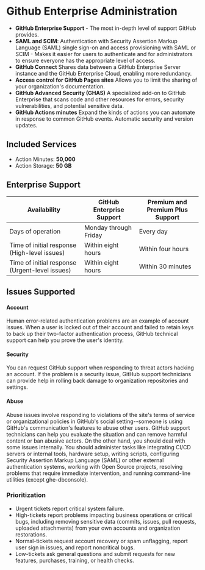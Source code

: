 # Github Enterprise Administration

- **GitHub Enterprise Support** - The most in-depth level of support GitHub provides.
- **SAML and SCIM**: Authentication with Security Assertion Markup Language (SAML) single sign-on and access provisioning with SAML or SCIM - Makes it easier for users to authenticate and for administrators to ensure everyone has the appropriate level of access.
- **GitHub Connect** Shares data between a GitHub Enterprise Server instance and the GitHub Enterprise Cloud, enabling more redundancy.
- **Access control for GitHub Pages sites** Allows you to limit the sharing of your organization's documentation.
- **GitHub Advanced Security (GHAS)** A specialized add-on to GitHub Enterprise that scans code and other resources for errors, security vulnerabilities, and potential sensitive data.
- **GitHub Actions minutes** Expand the kinds of actions you can automate in response to common GitHub events.
Automatic security and version updates.

## Included Services

- Action Minutes: **50,000**
- Action Storage: **50 GB**


## Enterprise Support

| Availability |	GitHub Enterprise Support |	Premium and Premium Plus Support |
| ------------ | ---------------------------- | -------------------------------- |
| Days of operation |	Monday through Friday | Every day |
| Time of initial response (High-level issues) | Within eight hours | Within four hours |
| Time of initial response (Urgent-level issues) | Within eight hours |	Within 30 minutes |

## Issues Supported

#### Account

Human error-related authentication problems are an example of account issues. When a user is locked out of their account and failed to retain keys to back up their two-factor authentication process, GitHub technical support can help you prove the user's identity.

#### Security

You can request GitHub support when responding to threat actors hacking an account. If the problem is a security issue, GitHub support technicians can provide help in rolling back damage to organization repositories and settings.

#### Abuse

Abuse issues involve responding to violations of the site's terms of service or organizational policies in GitHub's social setting--someone is using GitHub's communication's features to abuse other users. GitHub support technicians can help you evaluate the situation and can remove harmful content or ban abusive actors.  On the other hand, you should deal with some issues internally. You should administer tasks like integrating CI/CD servers or internal tools, hardware setup, writing scripts, configuring Security Assertion Markup Language (SAML) or other external authentication systems, working with Open Source projects, resolving problems that require immediate intervention, and running command-line utilities (except ghe-dbconsole).

### Prioritization

- Urgent tickets report critical system failure.
- High-tickets report problems impacting business operations or critical bugs, including removing sensitive data (commits, issues, pull requests, uploaded attachments) from your own accounts and organization restorations.
- Normal-tickets request account recovery or spam unflagging, report user sign in issues, and report noncritical bugs.
- Low-tickets ask general questions and submit requests for new features, purchases, training, or health checks.


